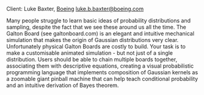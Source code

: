 Client: Luke Baxter, [Boeing](Boeing "wikilink")
<luke.b.baxter@boeing.com>

Many people struggle to learn basic ideas of probability distributions
and sampling, despite the fact that we see these around us all the time.
The Galton Board (see galtonboard.com) is an elegant and intuitive
mechanical simulation that makes the origin of Gaussian distributions
very clear. Unfortunately physical Galton Boards are costly to build.
Your task is to make a customisable animated simulation - but not just
of a single distribution. Users should be able to chain multiple boards
together, associating them with descriptive equations, creating a visual
probabilistic programming language that implements composition of
Gaussian kernels as a zoomable giant pinball machine that can help teach
conditional probability and an intuitive derivation of Bayes theorem.